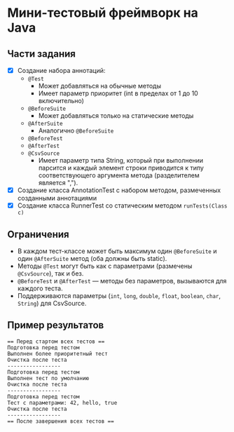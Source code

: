 # Мини-тестовый фреймворк на Java

## Части задания
- [x] Создание набора аннотаций:
    - `@Test`
        - Может добавляться на обычные методы
        - Имеет параметр приоритет (int в пределах от 1 до 10 включительно)
    - `@BeforeSuite`
        - Может добавляться только на статические методы
    - `@AfterSuite`
        - Аналогично `@BeforeSuite`
    - `@BeforeTest`
    - `@AfterTest`
    - `@CsvSource`
        - Имеет параметр типа String, который при выполнении парсится и каждый элемент строки приводится к типу
          соответствующего аргумента метода (разделителем является ",").
- [X] Создание класса AnnotationTest с набором методом, размеченных созданными аннотациями
- [X] Создание класса RunnerTest со статическим методом `runTests(Class c)`

## Ограничения

- В каждом тест-классе может быть максимум один `@BeforeSuite` и один `@AfterSuite` метод (оба должны быть static).
- Методы `@Test` могут быть как с параметрами (размечены `@CsvSource`), так и без.
- `@BeforeTest` и `@AfterTest` — методы без параметров, вызываются для каждого теста.
- Поддерживаются параметры (`int`, `long`, `double`, `float`, `boolean`, `char`, `String`) для CsvSource.

## Пример результатов

```
== Перед стартом всех тестов ==
Подготовка перед тестом
Выполнен более приоритетный тест
Очистка после теста
-----------------
Подготовка перед тестом
Выполнен тест по умолчанию
Очистка после теста
-----------------
Подготовка перед тестом
Тест с параметрами: 42, hello, true
Очистка после теста
-----------------
== После завершения всех тестов ==
```